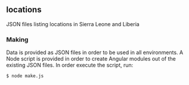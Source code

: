 ## locations

JSON files listing locations in Sierra Leone and Liberia

### Making

Data is provided as JSON files in order to be used in all
environments. A Node script is provided in order to create Angular
modules out of the existing JSON files. In order execute the script,
run:

    $ node make.js
